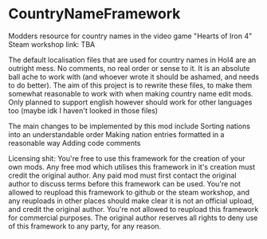 # CountryNameFramework
Modders resource for country names in the video game "Hearts of Iron 4"
Steam workshop link: TBA

The default localisation files that are used for country names in HoI4 are an outright mess. No comments, no real order or sense to it. It is an absolute ball ache to work with (and whoever wrote it should be ashamed, and needs to do better).
The aim of this project is to rewrite these files, to make them somewhat reasonable to work with when making country name edit mods. Only planned to support english however should work for other languages too (maybe idk I haven't looked in those files)

The main changes to be implemented by this mod include
Sorting nations into an understandable order
Making nation entries formatted in a reasonable way
Adding code comments

Licensing shit:
You're free to use this framework for the creation of your own mods. Any free mod which utilises this framework in it's creation must credit the original author. Any paid mod must first contact the original author to discuss terms before this framework can be used.
You're not allowed to reupload this framework to github or the steam workshop, and any reuploads in other places should make clear it is not an official upload, and credit the original author. You're not allowed to reupload this framework for commercial purposes.
The original author reserves all rights to deny use of this framework to any party, for any reason.
